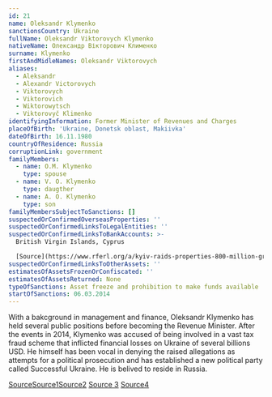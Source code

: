 ```yaml
---
id: 21
name: Oleksandr Klymenko
sanctionsCountry: Ukraine
fullName: Oleksandr Viktorovych Klymenko
nativeName: Олександр Вікторович Клименко
surname: Klymenko
firstAndMidleNames: Oleksandr Viktorovych
aliases:
  - Aleksandr
  - Alexandr Victorovych
  - Viktorovych
  - Viktorovich
  - Wiktorowytsch
  - Viktorovyč Klimenko
identifyingInformation: Former Minister of Revenues and Charges
placeOfBirth: 'Ukraine, Donetsk oblast, Makiivka'
dateOfBirth: 16.11.1980
countryOfResidence: Russia
corruptionLink: government
familyMembers:
  - name: O.M. Klymenko
    type: spouse
  - name: V. O. Klymenko
    type: daugther
  - name: A. O. Klymenko
    type: son
familyMembersSubjectToSanctions: []
suspectedOrConfirmedOverseasProperties: ''
suspectedOrConfirmedLinksToLegalEntities: ''
suspectedOrConfirmedLinksToBankAccounts: >-
  British Virgin Islands, Cyprus 

  [Source](https://www.rferl.org/a/kyiv-raids-properties-800-million-graft-probe/28617121.html)
suspectedOrConfirmedLinksToOtherAssets: ''
estimatesOfAssetsFrozenOrConfiscated: ''
estimatesOfAssetsReturned: None
typeOfSanctions: Asset freeze and prohibition to make funds available
startOfSanctions: 06.03.2014
---
```

With a bakcground in management and finance, Oleksandr Klymenko has held several 
public positions before becoming the Revenue Minister. After the events in 2014, 
Klymenko was accused of being involved in a vast tax fraud scheme that inflicted 
financial losses on Ukraine of several billions USD. He himself has been vocal 
in denying the raised allegations as attempts for a political prosecution and 
has established a new political party called Successful Ukraine. He is belived 
to reside in Russia.

[Source](https://www.independent.co.uk/news/world/europe/oleksandr-klymenko-ukraines-exiled-tax-minister-says-charges-against-him-are-payback-time-for-vested-a6758046.html)[Source1](https://www.occrp.org/en/history-of-occrp/27-ccwatch/cc-watch-briefs/2484-ukraine-11-billion-allegedly-stolen-in-colossal-3-year-tax-fraud)[Source2](https://www.occrp.org/en/history-of-occrp/27-ccwatch/cc-watch-briefs/2484-ukraine-11-billion-allegedly-stolen-in-colossal-3-year-tax-fraud) 
[Source 3](https://en.interfax.com.ua/news/general/493303.html) 
[Source4](https://oleksandr-klymenko.com/en/uspishna-kraina/)
